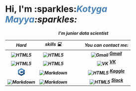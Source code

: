 <!----# Hi, I'm :sparkles:_**Kotyga Mayya**_:sparkles:---->

<h1>Hi, I'm :sparkles:<span style="color: #4682B4;"><em><b>Kotyga Mayya<em><b></span>:sparkles:</h1>


<center>I'm junior data scientist</center>

|   Hard  |  skills :computer:  | | | |   You can contact me:  |
|:-------:|:-------------------:|-|-|-|:----------------------:|
| <img align="middle" alt="HTML5" width="26px" src="https://www.freepngimg.com/thumb/android/72537-icons-python-programming-computer-social-tutorial.png" /> | <img align="middle" alt="HTML5" width="40px" src="https://camo.githubusercontent.com/372ec7affa473d0f22892783e8bdaad0c59ed63be721c38f9a0b891ecc763a57/68747470733a2f2f63646e2e667265656c6f676f766563746f72732e6e65742f77702d636f6e74656e742f75706c6f6164732f323031382f30362f6b6167676c652d6c6f676f2e706e67" />  |  |  |  | <img align="middle" alt="Gmail" width="26px" src="https://googleupload.com/wp-content/uploads/2019/01/2000px-New_Logo_Gmail.svg_.png" /> [Gmail]| <img align="middle" alt="HTML5" width="40px" src="https://camo.githubusercontent.com/372ec7affa473d0f22892783e8bdaad0c59ed63be721c38f9a0b891ecc763a57/68747470733a2f2f63646e2e667265656c6f676f766563746f72732e6e65742f77702d636f6e74656e742f75706c6f6164732f323031382f30362f6b6167676c652d6c6f676f2e706e67" />  |
| <img align="middle" alt="HTML5" width="23px" src="https://itproger.com/img/tests/1585037968.svg" /> | <img align="middle" alt="HTML5" width="26px" src="https://ods.ai/ods/logo/ods.svg" />  |  |  |  |  <img align="middle" alt="VK" width="40px" src="https://vk-hype.ru/wp-content/uploads/2021/08/vk.png" /> [VK] |
| <img align="middle" alt="Markdown" width="26px" src="https://raw.githubusercontent.com/github/explore/180320cffc25f4ed1bbdfd33d4db3a66eeeeb358/topics/cpp/cpp.png"/>| <img align="middle" alt="Markdown" width="30px" src="https://gitlab.linphone.org/uploads/-/system/project/avatar/453/kissclipart-api-icon-png-clipart-computer-icons-application-pr-46d0976647deed9c.png"/> |  |  |  | <img align="middle" alt="HTML5" width="40px" src="https://camo.githubusercontent.com/372ec7affa473d0f22892783e8bdaad0c59ed63be721c38f9a0b891ecc763a57/68747470733a2f2f63646e2e667265656c6f676f766563746f72732e6e65742f77702d636f6e74656e742f75706c6f6164732f323031382f30362f6b6167676c652d6c6f676f2e706e67" /> [Kaggle] |
| <img align="middle" alt="Markdown" width="26px" src="https://www.kaggle.com/static/images/education/km/advanced-sql.svg"/>| <img align="middle" alt="Markdown" width="26px" src="https://www.clipartmax.com/png/full/200-2006334_its-no-wonder-its-so-popular-with-its-incredible-linux-flat-icon.png"/> |  |  |  | <img align="middle" alt="HTML5" width="26px" src="https://gdm-catalog-fmapi-prod.imgix.net/ProductLogo/91f64896-759a-41ae-8d14-d540f90c5870.png?auto=format&size=50" /> [Slack] |




[Gmail]: <mailto:kotyga.m.m@gmail.com>
[VK]: https://vk.com/id203912543
[Kaggle]: https://www.kaggle.com/mayyakotyga
[Slack]: https://app.slack.com/client/T040HKJE3/C040HKJEZ/user_profile/U027HAWMBNG